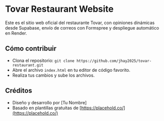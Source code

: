 # Tovar Restaurant Website

Este es el sitio web oficial del restaurante Tovar, con opiniones dinámicas desde Supabase, envío de correos con Formspree y despliegue automático en Render.

## Cómo contribuir
- Clona el repositorio: `git clone https://github.com/jhay2025/tovar-restaurant.git`
- Abre el archivo `index.html` en tu editor de código favorito.
- Realiza tus cambios y sube los archivos.

## Créditos
- Diseño y desarrollo por [Tu Nombre]
- Basado en plantillas gratuitas de [https://placehold.co/](https://placehold.co/)
